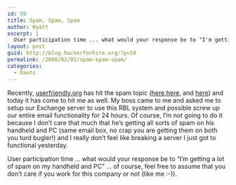 ```yaml
---
id: 59
title: Spam, Spam, Spam
author: Wyatt
excerpt: |
  User participation time ... what would your response be to "I'm getting a lot of spam on my handheld and PC" ... of course, feel free to assume that you don't care if you work for this company or not (like me :-)).
layout: post
guid: http://blog.hackerforhire.org/?p=59
permalink: /2006/02/02/spam-spam-spam/
categories:
  - Rants
---
```

Recently, [userfriendly.org][1] has hit the spam topic ([here][2],[here][3], and [here][4]) and today it has come to hit me as well. My boss came to me and asked me to setup our Exchange server to use this RBL system and possible screw up our entire email functionality for 24 hours. Of course, I&#8217;m not going to do it because I don&#8217;t care that much that he&#8217;s getting all sorts of spam on his handheld and PC (same email box, no crap you are getting them on both you turd bugler!) and I really don&#8217;t feel like breaking a server I just got to functional yesterday.

User participation time &#8230; what would your response be to &#8220;I&#8217;m getting a lot of spam on my handheld and PC&#8221; &#8230; of course, feel free to assume that you don&#8217;t care if you work for this company or not (like me :-)).

 [1]: http://userfriendly.org
 [2]: http://ars.userfriendly.org/cartoons/?id=20060130
 [3]: http://ars.userfriendly.org/cartoons/?id=20060131
 [4]: http://ars.userfriendly.org/cartoons/?id=20060201